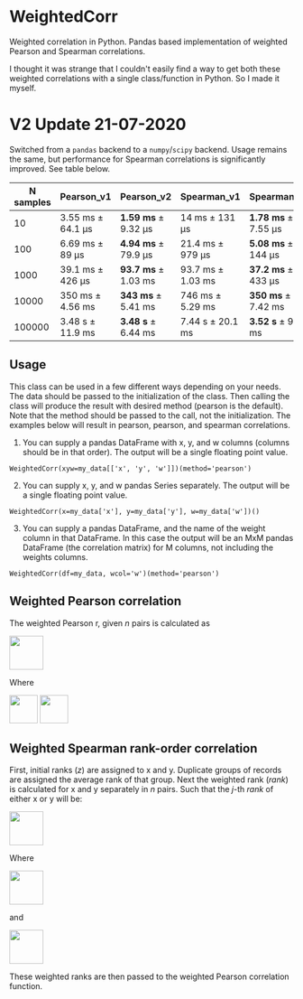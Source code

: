 # WeightedCorr
Weighted correlation in Python. Pandas based implementation of weighted Pearson and Spearman correlations.

I thought it was strange that I couldn't easily find a way to get both these weighted correlations with a single class/function in Python. So I made it myself.

# V2 Update 21-07-2020

Switched from a `pandas` backend to a `numpy`/`scipy` backend. Usage remains the same, but performance for Spearman correlations is significantly improved. See table below.

| N samples     |    Pearson_v1 |   Pearson_v2 |  Spearman_v1 |  Spearman_v2 | 
| ------------- | ------------- |------------- |------------- |------------- |
| 10 | 3.55 ms ± 64.1 µs  | **1.59 ms** ± 9.32 µs | 14 ms ± 131 µs | **1.78 ms** ± 7.55 µs |
| 100  | 6.69 ms ± 89 µs  | **4.94 ms** ± 79.9 µs | 21.4 ms ± 979 µs | **5.08 ms** ± 144 µs |
| 1000  | 39.1 ms ± 426 µs  | **93.7 ms** ± 1.03 ms | 93.7 ms ± 1.03 ms | **37.2 ms** ± 433 µs |
| 10000  | 350 ms ± 4.56 ms  | **343 ms** ± 5.41 ms | 746 ms ± 5.29 ms | **350 ms** ± 7.42 ms |
| 100000  | 3.48 s ± 11.9 ms  | **3.48 s** ± 6.44 ms | 7.44 s ± 20.1 ms | **3.52 s** ± 9.27 ms |

## Usage

This class can be used in a few different ways depending on your needs. The data should be passed to the initialization of the class. Then calling the class will produce the result with desired method (pearson is the default). Note that the method should be passed to the call, not the initialization. The examples below will result in pearson, pearson, and spearman correlations.

1. You can supply a pandas DataFrame with x, y, and w columns (columns should be in that order). The output will be a single floating point value.
```
WeightedCorr(xyw=my_data[['x', 'y', 'w']])(method='pearson')
```
2. You can supply x, y, and w pandas Series separately. The output will be a single floating point value.
```
WeightedCorr(x=my_data['x'], y=my_data['y'], w=my_data['w'])()
```
3. You can supply a pandas DataFrame, and the name of the weight column in that DataFrame. In this case the output will be an MxM pandas DataFrame (the correlation matrix) for M columns, not including the weights columns.
```
WeightedCorr(df=my_data, wcol='w')(method='pearson')
```

## Weighted Pearson correlation

The weighted Pearson r, given _n_ pairs is calculated as

<img src="https://render.githubusercontent.com/render/math?math=r_{pearson} = \frac{\sum_{i=1}^{n} (w_i(x_i - \overline{x})(y_i - \overline{y}))}  {\sqrt{\sum_{i=1}^{n}(w_i(x_i-\overline{x})^2) \sum_{i=1}^{n}(w_i(y_i-\overline{y})^2) }}" height="60">

Where

<img src="https://render.githubusercontent.com/render/math?math=\overline{x} = \frac{\sum_{i=1}^{n} (w_i*x_i)} {\sum_{i=1}^{n} w_i}" height="50">

<img src="https://render.githubusercontent.com/render/math?math=\overline{y} = \frac{\sum_{i=1}^{n} (w_i*y_i)} {\sum_{i=1}^{n} w_i}" height="50">




## Weighted Spearman rank-order correlation

First, initial ranks (_z_) are assigned to x and y. Duplicate groups of records are assigned the average rank of that group. Next the weighted rank (_rank_) is calculated for x and y separately in _n_ pairs. Such that the _j_-th _rank_ of either x or y will be:

<img src="https://render.githubusercontent.com/render/math?math=rank_j = \sum_{i=1}^n (w_i *{\bf A} (z_i, z_j)) %2B \frac{1%2B\sum_{i=1}^{n} {\bf B}(w_i, w_j)} {2} * \frac{\sum_{i=1}^{n} w_i*{\bf B}(w_i, w_j)}{\sum_{i=1}^{n} {\bf B}(w_i, w_j)}" height="60">


Where

<img src="https://render.githubusercontent.com/render/math?math={\bf A} (z_i, z_j) =\begin{cases}1 %26 \text{if } z_i %3C z_j\\0 %26\text{if } z_i \geq  z_j\end{cases}" height="60">

and

<img src="https://render.githubusercontent.com/render/math?math={\bf B} (w_i, w_j) =\begin{cases}1 %26 \text{if } w_i = w_j\\0 %26 \text{if } w_i \neq  w_j\end{cases}" height="60">

These weighted ranks are then passed to the weighted Pearson correlation function.
